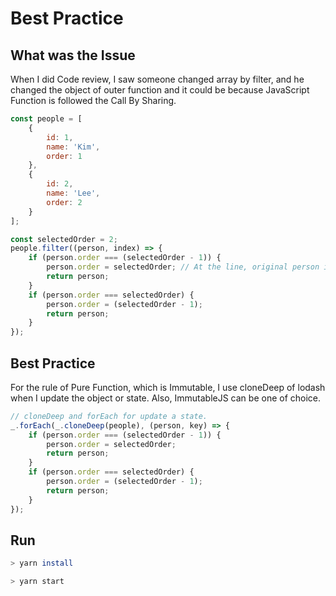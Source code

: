 # Best Practice

## What was the Issue 
When I did Code review, I saw someone changed array by filter,
and he changed the object of outer function and it could be because JavaScript Function is followed the Call By Sharing.
``` javascript
const people = [
    {
        id: 1,
        name: 'Kim',
        order: 1
    },
    {
        id: 2,
        name: 'Lee',
        order: 2
    }
];

const selectedOrder = 2;
people.filter((person, index) => {
    if (person.order === (selectedOrder - 1)) {
        person.order = selectedOrder; // At the line, original person is changed because JavaScript is Call By Sharing.
        return person;
    }
    if (person.order === selectedOrder) {
        person.order = (selectedOrder - 1);
        return person;
    }
});
```

## Best Practice
For the rule of Pure Function, which is Immutable, I use cloneDeep of lodash when I update the object or state. Also, ImmutableJS can be one of choice.
``` javascript
// cloneDeep and forEach for update a state.
_.forEach(_.cloneDeep(people), (person, key) => { 
    if (person.order === (selectedOrder - 1)) {
        person.order = selectedOrder;
        return person;
    }
    if (person.order === selectedOrder) {
        person.order = (selectedOrder - 1);
        return person;
    }
});
```


## Run
``` bash
> yarn install

> yarn start
```